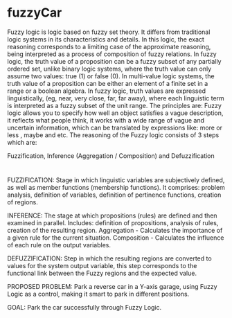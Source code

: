 # fuzzyCar

Fuzzy logic is logic based on fuzzy set theory. It differs from traditional logic systems in its characteristics and details. In this logic, the exact reasoning corresponds to a limiting case of the approximate reasoning, being interpreted as a process of composition of fuzzy relations.
In fuzzy logic, the truth value of a proposition can be a fuzzy subset of any partially ordered set, unlike binary logic systems, where the truth value can only assume two values: true (1) or false (0). In multi-value logic systems, the truth value of a proposition can be either an element of a finite set in a range or a boolean algebra. In fuzzy logic, truth values ​​are expressed linguistically, (eg, near, very close, far, far away), where each linguistic term is interpreted as a fuzzy subset of the unit range.
The principles are: Fuzzy logic allows you to specify how well an object satisfies a vague description, it reflects what people think, it works with a wide range of vague and uncertain information, which can be translated by expressions like: more or less , maybe and etc. The reasoning of the Fuzzy logic consists of 3 steps which are:
    
Fuzzification, Inference (Aggregation / Composition) and Defuzzification

# 
FUZZIFICATION: Stage in which linguistic variables are subjectively defined, as well as member functions (membership functions). It comprises: problem analysis, definition of variables, definition of pertinence functions, creation of regions.

INFERENCE: The stage at which propositions (rules) are defined and then examined in parallel. Includes: definition of propositions, analysis of rules, creation of the resulting region.
Aggregation - Calculates the importance of a given rule for the current situation.
Composition - Calculates the influence of each rule on the output variables.

DEFUZZIFICATION: Step in which the resulting regions are converted to values ​​for the system output variable, this step corresponds to the functional link between the Fuzzy regions and the expected value.

PROPOSED PROBLEM: Park a reverse car in a Y-axis garage, using Fuzzy Logic as a control, making it smart to park in different positions.

GOAL: Park the car successfully through Fuzzy Logic.
